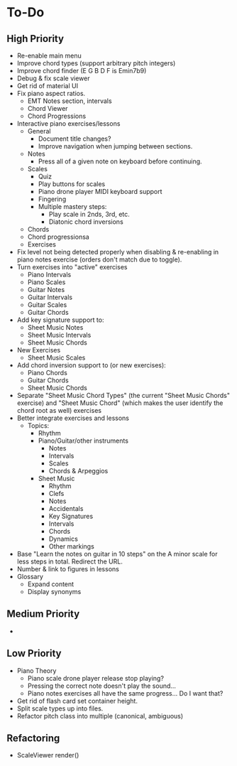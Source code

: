 # To-Do
## High Priority
* Re-enable main menu
* Improve chord types (support arbitrary pitch integers)
* Improve chord finder (E G B D F is Emin7b9)
* Debug & fix scale viewer
* Get rid of material UI
* Fix piano aspect ratios.
  * EMT Notes section, intervals
  * Chord Viewer
  * Chord Progressions
* Interactive piano exercises/lessons
  * General
    * Document title changes?
    * Improve navigation when jumping between sections.
  * Notes
    * Press all of a given note on keyboard before continuing.
  * Scales
    * Quiz
    * Play buttons for scales
    * Piano drone player MIDI keyboard support
    * Fingering
    * Multiple mastery steps:
      * Play scale in 2nds, 3rd, etc.
      * Diatonic chord inversions
  * Chords
  * Chord progressionsa
  * Exercises
* Fix level not being detected properly when disabling & re-enabling in piano notes exercise (orders don't match due to toggle).
* Turn exercises into "active" exercises
  * Piano Intervals
  * Piano Scales
  * Guitar Notes
  * Guitar Intervals
  * Guitar Scales
  * Guitar Chords
* Add key signature support to:
  * Sheet Music Notes
  * Sheet Music Intervals
  * Sheet Music Chords
* New Exercises
  * Sheet Music Scales
* Add chord inversion support to (or new exercises):
  * Piano Chords
  * Guitar Chords
  * Sheet Music Chords
* Separate "Sheet Music Chord Types" (the current "Sheet Music Chords" exercise) and "Sheet Music Chord" (which makes the user identify the chord root as well) exercises
* Better integrate exercises and lessons
  * Topics:
    * Rhythm
    * Piano/Guitar/other instruments
      * Notes
      * Intervals
      * Scales
      * Chords & Arpeggios
    * Sheet Music
      * Rhythm
      * Clefs
      * Notes
      * Accidentals
      * Key Signatures
      * Intervals
      * Chords
      * Dynamics
      * Other markings
* Base "Learn the notes on guitar in 10 steps" on the A minor scale for less steps in total. Redirect the URL.
* Number & link to figures in lessons
* Glossary
  * Expand content
  * Display synonyms
## Medium Priority
* 
## Low Priority
* Piano Theory
  * Piano scale drone player release stop playing?
  * Pressing the correct note doesn't play the sound...
  * Piano notes exercises all have the same progress... Do I want that?
* Get rid of flash card set container height.
* Split scale types up into files.
* Refactor pitch class into multiple (canonical, ambiguous)
## Refactoring
* ScaleViewer render()